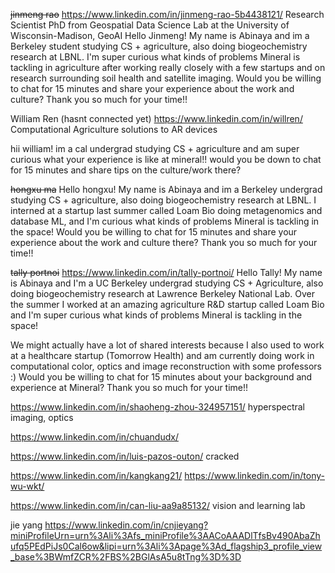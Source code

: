 <s>jinmeng rao</s>
https://www.linkedin.com/in/jinmeng-rao-5b4438121/
Research Scientist
PhD from Geospatial Data Science Lab at the University of Wisconsin-Madison,
GeoAI
Hello Jinmeng! My name is Abinaya and im a Berkeley student studying CS + agriculture, also doing biogeochemistry research at LBNL. I'm super curious what kinds of problems Mineral is tackling in agriculture after working really closely with a few startups and on research surrounding soil health and satellite imaging. Would you be willing to chat for 15 minutes and share your experience about the work and culture? Thank you so much for your time!!



William Ren (hasnt connected yet)
https://www.linkedin.com/in/willren/
Computational Agriculture solutions to AR devices

hii william! im a cal undergrad studying CS + agriculture and am super curious what your experience is like at mineral!! would you be down to chat for 15 minutes and share tips on the culture/work there? 



<s>hongxu ma</s>
Hello hongxu! My name is Abinaya and im a Berkeley undergrad studying CS + agriculture, also doing biogeochemistry research at LBNL. I interned at a startup last summer  called Loam Bio doing metagenomics and database ML, and I'm curious what kinds of problems Mineral is tackling in the space! Would you be willing to chat for 15 minutes and share your experience about the work and culture there? Thank you so much for your time!!


<s>tally portnoi</s>
https://www.linkedin.com/in/tally-portnoi/
Hello Tally! My name is Abinaya and I'm a UC Berkeley undergrad studying CS + Agriculture, also doing biogeochemistry research at Lawrence Berkeley National Lab. Over the summer I worked at an amazing agriculture R&D startup called Loam Bio and I'm super curious what kinds of problems Mineral is tackling in the space!  

We might actually have a lot of shared interests because I also used to work at a healthcare startup (Tomorrow Health) and am currently doing work in computational color, optics and image reconstruction with some professors :) Would you be willing to chat for 15 minutes about your background and experience at Mineral? Thank you so much for your time!!

https://www.linkedin.com/in/shaoheng-zhou-324957151/
hyperspectral imaging, optics

https://www.linkedin.com/in/chuandudx/

https://www.linkedin.com/in/luis-pazos-outon/
cracked

https://www.linkedin.com/in/kangkang21/
https://www.linkedin.com/in/tony-wu-wkt/

https://www.linkedin.com/in/can-liu-aa9a85132/
vision and learning lab

jie yang
https://www.linkedin.com/in/cnjieyang?miniProfileUrn=urn%3Ali%3Afs_miniProfile%3AACoAAADlTfsBv490AbaZhufq5PEdPiJs0Cal6ow&lipi=urn%3Ali%3Apage%3Ad_flagship3_profile_view_base%3BWmfZCR%2FBS%2BGlAsA5u8tTng%3D%3D